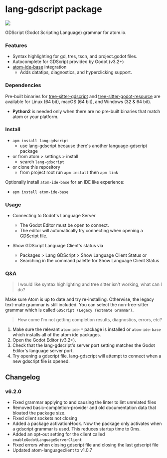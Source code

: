 # lang-gdscript package

![](https://raw.githubusercontent.com/PrestonKnopp/language-gdscript/master/lang-gdscript-demo.png)

GDScript (Godot Scripting Language) grammar for atom.io.

### Features

- Syntax highlighting for gd, tres, tscn, and project.godot files.
- Autocomplete for GDScript provided by Godot (v3.2+)
- [atom-ide-base](https://github.com/atom-community/atom-ide-base) integration
  - Adds datatips, diagnostics, and hyperclicking support.

### Dependencies

Pre-built binaries for [tree-sitter-gdscript](https://github.com/PrestonKnopp/tree-sitter-gdscript) and [tree-sitter-godot-resource](https://github.com/PrestonKnopp/tree-sitter-godot-resource) are available for Linux (64 bit), macOS (64 bit), and Windows (32 & 64 bit).

- **Python2** is needed only when there are no pre-built binaries that match atom or your platform.

### Install

- `apm install lang-gdscript`
  - use lang-gdscript because there's another language-gdscript package
- or from atom > settings > install
  - search `lang-gdscript`
- or clone this repository
  - from project root run `apm install` then `apm link`

Optionally install `atom-ide-base` for an IDE like experience:

- `apm install atom-ide-base`

### Usage

- Connecting to Godot's Language Server
  - The Godot Editor must be open to connect.
  - The editor will automatically try connecting when opening a GDScript file.

- Show GDScript Language Client's status via
  - Packages > Lang GDScript > Show Language Client Status or
  - Searching in the command palette for Show Language Client Status

### Q&A

> I would like syntax highlighting and tree sitter isn't working, what can I do?

Make sure Atom is up to date and try re-installing. Otherwise, the legacy text-mate grammar is still included. You can select the non-tree-sitter grammar which is called `GDScript (Legacy Textmate Grammar)`.

> How come I'm not getting completion results, diagnostics, errors, etc?

1. Make sure the relevant `atom-ide-*` package is installed or `atom-ide-base` which installs all of the atom ide packages.
2. Open the Godot Editor (v3.2+).
3. Check that the lang-gdscript's server port setting matches the Godot Editor's language server port.
4. Try opening a gdscript file. lang-gdscript will attempt to connect when a new gdscript file is opened.

## Changelog

### v6.2.0

- Fixed grammar applying to and causing the linter to lint unrelated files
- Removed basic-completion-provider and old documentation data that bloated the package size.
- Fixed client sockets not closing
- Added a package activationHook. Now the package only activates when a gdscript grammar is used. This reduces startup time to 0ms.
- Added an opt-out setting for the client called `enableGodotLanguageServerClient`
- Fixed errors when closing gdscript file and closing the last gdscript file
- Updated atom-languageclient to v1.0.7
